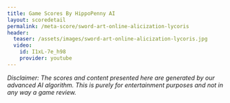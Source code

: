 ```yaml
---
title: Game Scores By HippoPenny AI
layout: scoredetail
permalink: /meta-score/sword-art-online-alicization-lycoris
header:
  teaser: /assets/images/sword-art-online-alicization-lycoris.jpg
  video:
    id: I1xL-7e_h98
    provider: youtube
---
```

*Disclaimer: The scores and content presented here are generated by our advanced AI algorithm. This is purely for entertainment purposes and not in any way a game review.*
